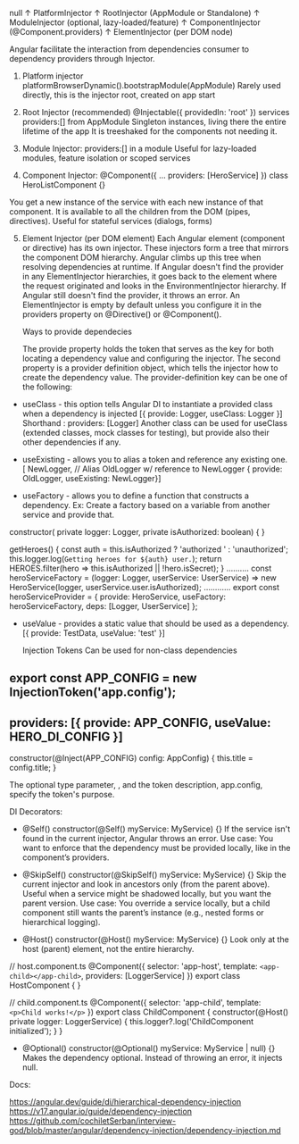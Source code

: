 null
  ↑
PlatformInjector
  ↑
RootInjector (AppModule or Standalone)
  ↑
ModuleInjector (optional, lazy-loaded/feature)
  ↑
ComponentInjector (@Component.providers)
  ↑
ElementInjector (per DOM node)

Angular facilitate the interaction from dependencies consumer to dependency providers through Injector.

1. Platform injector
platformBrowserDynamic().bootstrapModule(AppModule)
Rarely used directly, this is the injector root, created on app start

2. Root Injector (recommended)
 @Injectable({ providedIn: 'root' }) services
 providers:[] from AppModule
 Singleton instances, living there the entire lifetime of the app
 It is treeshaked for the components not needing it.

3. Module Injector:
providers:[] in a module
Useful for lazy-loaded modules, feature isolation or scoped services

4. Component Injector:
@Component({
    ...
  providers: [HeroService]
})
class HeroListComponent {}

You get a new instance of the service with each new instance of that component.
It is available to all the children from the DOM (pipes, directives).
Useful for stateful services (dialogs, forms)

5. Element Injector (per DOM element)
Each Angular element (component or directive) has its own injector.
These injectors form a tree that mirrors the component DOM hierarchy.
Angular climbs up this tree when resolving dependencies at runtime.
If Angular doesn't find the provider in any ElementInjector hierarchies, it goes back to the element where the request originated and looks in the EnvironmentInjector hierarchy.
If Angular still doesn't find the provider, it throws an error.
An ElementInjector is empty by default unless you configure it in the providers property on @Directive() or @Component().



    Ways to provide dependecies

    The provide property holds the token that serves as the key for both locating a dependency value and configuring the injector.
The second property is a provider definition object, which tells the injector how to create the dependency value.
The provider-definition key can be one of the following:

- useClass - this option tells Angular DI to instantiate a provided class when a dependency is injected
[{ provide: Logger, useClass: Logger }]
  Shorthand : 
providers: [Logger] 
  Another class can be used for useClass (extended classes, mock classes for testing), but provide also their other dependencies if any.

- useExisting - allows you to alias a token and reference any existing one.
[ NewLogger,
  // Alias OldLogger w/ reference to NewLogger
  { provide: OldLogger, useExisting: NewLogger}]

- useFactory - allows you to define a function that constructs a dependency.
Ex: Create a factory based on a variable from another service and provide that.

constructor(
  private logger: Logger,
  private isAuthorized: boolean) { }

getHeroes() {
  const auth = this.isAuthorized ? 'authorized ' : 'unauthorized';
  this.logger.log(`Getting heroes for ${auth} user.`);
  return HEROES.filter(hero => this.isAuthorized || !hero.isSecret);
}
..........
const heroServiceFactory = (logger: Logger, userService: UserService) =>
  new HeroService(logger, userService.user.isAuthorized);
............
export const heroServiceProvider =
  { provide: HeroService,
    useFactory: heroServiceFactory,
    deps: [Logger, UserService]
  };

- useValue - provides a static value that should be used as a dependency.
[{ provide: TestData, useValue: 'test' }]




    Injection Tokens
  Can be used for non-class dependencies

export const APP_CONFIG = new InjectionToken<AppConfig>('app.config');
---
providers: [{ provide: APP_CONFIG, useValue: HERO_DI_CONFIG }]
---
constructor(@Inject(APP_CONFIG) config: AppConfig) {
  this.title = config.title;
}

The optional type parameter, <AppConfig>, and the token description, app.config, specify the token's purpose.



   DI Decorators:
- @Self()
constructor(@Self() myService: MyService) {}
If the service isn't found in the current injector, Angular throws an error.
Use case: You want to enforce that the dependency must be provided locally, like in the component’s providers.

- @SkipSelf()
constructor(@SkipSelf() myService: MyService) {}
Skip the current injector and look in ancestors only (from the parent above).
Useful when a service might be shadowed locally, but you want the parent version.
Use case: You override a service locally, but a child component still wants the parent’s instance (e.g., nested forms or hierarchical logging).

- @Host()
constructor(@Host() myService: MyService) {}
Look only at the host (parent) element, not the entire hierarchy.

// host.component.ts
@Component({
  selector: 'app-host',
  template: `<app-child></app-child>`,
  providers: [LoggerService]
})
export class HostComponent { }


// child.component.ts
@Component({
  selector: 'app-child',
  template: `<p>Child works!</p>`
})
export class ChildComponent {
  constructor(@Host() private logger: LoggerService) {
    this.logger?.log('ChildComponent initialized');
  }
}


- @Optional()
constructor(@Optional() myService: MyService | null) {}
Makes the dependency optional.
Instead of throwing an error, it injects null.







 Docs:

https://angular.dev/guide/di/hierarchical-dependency-injection
https://v17.angular.io/guide/dependency-injection
https://github.com/cochiletSerban/interview-god/blob/master/angular/dependency-injection/dependency-injection.md
